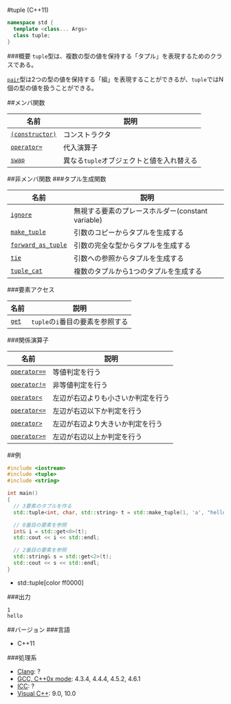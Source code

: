 #tuple (C++11)
```cpp
namespace std {
  template <class... Args>
  class tuple;
}
```

###概要
`tuple`型は、複数の型の値を保持する「タプル」を表現するためのクラスである。

[`pair`](/reference/utility/pair.md)型は2つの型の値を保持する「組」を表現することができるが、`tuple`ではN個の型の値を扱うことができる。


##メンバ関数

| 名前 | 説明 |
|-------------------------------------|-------------------------------------------|
| [`(constructor)`](./tuple/op_constructor.md) | コンストラクタ |
| [`operator=`](./tuple/op_assign.md) | 代入演算子 |
| [`swap`](./tuple/swap.md)           | 異なる`tuple`オブジェクトと値を入れ替える |


##非メンバ関数
###タプル生成関数

| 名前 | 説明 |
|---------------------------------------------------|---------------------------------------------------|
| [`ignore`](./ignore.md)                     | 無視する要素のプレースホルダー(constant variable) |
| [`make_tuple`](./make_tuple.md)             | 引数のコピーからタプルを生成する |
| [`forward_as_tuple`](./forward_as_tuple.md) | 引数の完全な型からタプルを生成する |
| [`tie`](./tie.md)                           | 引数への参照からタプルを生成する |
| [`tuple_cat`](./tuple_cat.md)               | 複数のタプルから1つのタプルを生成する |


###要素アクセス

| 名前 | 説明 |
|-------------------------|----------------------------------|
| [`get`](./tuple/get.md) | `tuple`の`i`番目の要素を参照する |


###関係演算子

| 名前 | 説明 |
|---------------------------------------------|------------------------------------|
| [`operator==`](./tuple/op_equal.md)         | 等値判定を行う |
| [`operator!=`](./tuple/op_not_equal.md)     | 非等値判定を行う |
| [`operator<`](./tuple/op_less.md)           | 左辺が右辺よりも小さいか判定を行う |
| [`operator<=`](./tuple/op_less_equal.md)    | 左辺が右辺以下か判定を行う |
| [`operator>`](./tuple/op_greater.md)        | 左辺が右辺より大きいか判定を行う |
| [`operator>=`](./tuple/op_greater_equal.md) | 左辺が右辺以上か判定を行う |


##例
```cpp
#include <iostream>
#include <tuple>
#include <string>

int main()
{
  // 3要素のタプルを作る
  std::tuple<int, char, std::string> t = std::make_tuple(1, 'a', "hello");

  // 0番目の要素を参照
  int& i = std::get<0>(t);
  std::cout << i << std::endl;

  // 2番目の要素を参照
  std::string& s = std::get<2>(t);
  std::cout << s << std::endl;
}
```
* std::tuple[color ff0000]


###出力
```
1
hello
```

##バージョン
###言語
- C++11

###処理系
- [Clang](/implementation.md#clang): ?
- [GCC, C++0x mode](/implementation.md#gcc): 4.3.4, 4.4.4, 4.5.2, 4.6.1
- [ICC](/implementation.md#icc): ?
- [Visual C++](/implementation.md#visual_cpp): 9.0, 10.0


